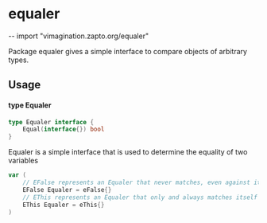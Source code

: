 # equaler
--
    import "vimagination.zapto.org/equaler"

Package equaler gives a simple interface to compare objects of arbitrary types.

## Usage

#### type Equaler

```go
type Equaler interface {
	Equal(interface{}) bool
}
```

Equaler is a simple interface that is used to determine the equality of two
variables

```go
var (
	// EFalse represents an Equaler that never matches, even against itself
	EFalse Equaler = eFalse{}
	// EThis represents an Equaler that only and always matches itself
	EThis Equaler = eThis{}
)
```
